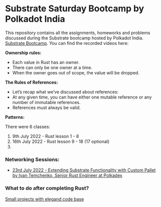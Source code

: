 # Substrate Saturday Bootcamp by Polkadot India

This repository contains all the assignments, homeworks and problems discussed during the Substrate bootcamp hosted by Polkadot India.
[Substrate Bootcamp](https://lu.ma/ss2?tk=OzHtWq&utm_source=newsletter&utm_medium=sendy).
You can find the recorded videos here:


**Ownership rules:**
* Each value in Rust has an owner.
* There can only be one owner at a time.
* When the owner goes out of scope, the value will be dropped.
  
 
**The Rules of References:**
* Let’s recap what we’ve discussed about references:
* At any given time, you can have either one mutable reference or any number of immutable references.
* References must always be valid.


**Patterns:**


There were 6 classes:
1. 9th July 2022 - Rust lesson 1 - 8
2. 16th July 2022 - Rust lesson 9 - 18 (17 optional)
3. 



### Networking Sessions:
* [23rd July 2022 - Extending Substrate Functionality with Custom Pallet by Ivan Temchenko, Senior Rust Engineer at Polkadex](https://twitter.com/_PolkadotIndia/status/1549080840822738944?s=20&t=9GfimlQ5DQmfS8v_Mjylog)



### What to do after completing Rust?
[Small projects with elegand code base](https://practice.rs/elegant-code-base.html)
